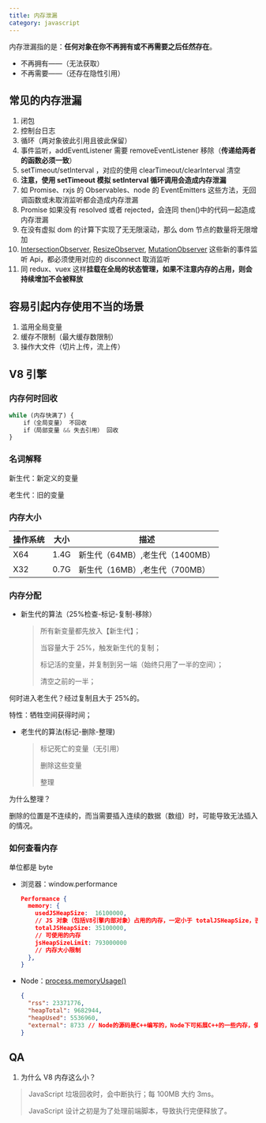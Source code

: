 ```yaml
---
title: 内存泄漏
category: javascript
---
```


​ 内存泄漏指的是：**任何对象在你不再拥有或不再需要之后任然存在**。

- 不再拥有——（无法获取）
- 不再需要——（还存在隐性引用）

## 常见的内存泄漏

1. 闭包
2. 控制台日志
3. 循环（两对象彼此引用且彼此保留）
4. 事件监听，addEventListener 需要 removeEventListener 移除（**传递给两者的函数必须一致**）
5. setTimeout/setInterval ，对应的使用 clearTimeout/clearInterval 清空
6. **注意，使用 setTimeout 模拟 setInterval 循环调用会造成内存泄漏**
7. 如 Promise、rxjs 的 Observables、node 的 EventEmitters 这些方法，无回调函数或未取消监听都会造成内存泄漏
8. Promise 如果没有 resolved 或者 rejected，会连同 then()中的代码一起造成内存泄漏
9. 在没有虚拟 dom 的计算下实现了无无限滚动，那么 dom 节点的数量将无限增加
10. [IntersectionObserver](https://developer.mozilla.org/zh-CN/docs/Web/API/IntersectionObserver), [ResizeObserver](https://developer.mozilla.org/zh-CN/docs/Web/API/ResizeObserver), [MutationObserver](https://developer.mozilla.org/zh-CN/docs/Web/API/MutationObserver) 这些新的事件监听 Api，都必须使用对应的 disconnect 取消监听
11. 同 redux、vuex 这样**挂载在全局的状态管理，如果不注意内存的占用，则会持续增加不会被释放**

## 容易引起内存使用不当的场景

1. 滥用全局变量
2. 缓存不限制（最大缓存数限制）
3. 操作大文件（切片上传，流上传）

## V8 引擎

### 内存何时回收

```javascript
while (内存快满了) {
	if（全局变量） 不回收
	if（局部变量 && 失去引用） 回收
}
```

### 名词解释

新生代：新定义的变量

老生代：旧的变量

### 内存大小

| 操作系统 | 大小 | 描述                            |
| -------- | ---- | ------------------------------- |
| X64      | 1.4G | 新生代（64MB）,老生代（1400MB） |
| X32      | 0.7G | 新生代（16MB）,老生代（700MB）  |

### 内存分配

- 新生代的算法（25%检查-标记-复制-移除）

  > 所有新变量都先放入【新生代】；
  >
  > 当容量大于 25%，触发新生代的复制；
  >
  > 标记活的变量，并复制到另一端（始终只用了一半的空间）；
  >
  > 清空之前的一半；

何时进入老生代？经过复制且大于 25%的。

特性：牺牲空间获得时间；

- 老生代的算法(标记-删除-整理)

  > 标记死亡的变量（无引用）
  >
  > 删除这些变量
  >
  > 整理

为什么整理？

删除的位置是不连续的，而当需要插入连续的数据（数组）时，可能导致无法插入的情况。

### 如何查看内存

单位都是 byte

- 浏览器：window.performance

  ```json
  Performance {
    memory: {
      usedJSHeapSize:  16100000,
      // JS 对象（包括V8引擎内部对象）占用的内存，一定小于 totalJSHeapSize，否则可能出现内存泄漏
      totalJSHeapSize: 35100000,
      // 可使用的内存
      jsHeapSizeLimit: 793000000
      // 内存大小限制
    },
  }
  ```

- Node：[process.memoryUsage()](http://nodejs.cn/api/process.html#process_process_memoryusage)

  ```json
  {
    "rss": 23371776,
    "heapTotal": 9682944,
    "heapUsed": 5536960,
    "external": 8733 // Node的源码是C++编写的，Node下可拓展C++的一些内存，使用webpack打包时可用
  }
  ```

## QA

1. 为什么 V8 内存这么小？

> JavaScript 垃圾回收时，会中断执行；每 100MB 大约 3ms。
>
> JavaScript 设计之初是为了处理前端脚本，导致执行完便释放了。
